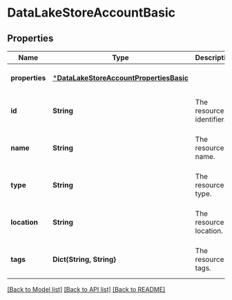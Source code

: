# DataLakeStoreAccountBasic


## Properties
Name | Type | Description | Notes
------------ | ------------- | ------------- | -------------
**properties** | [***DataLakeStoreAccountPropertiesBasic**](DataLakeStoreAccountPropertiesBasic.md) |  | [optional] [default to nothing]
**id** | **String** | The resource identifier. | [optional] [readonly] [default to nothing]
**name** | **String** | The resource name. | [optional] [readonly] [default to nothing]
**type** | **String** | The resource type. | [optional] [readonly] [default to nothing]
**location** | **String** | The resource location. | [optional] [readonly] [default to nothing]
**tags** | **Dict{String, String}** | The resource tags. | [optional] [readonly] [default to nothing]


[[Back to Model list]](../README.md#models) [[Back to API list]](../README.md#api-endpoints) [[Back to README]](../README.md)


